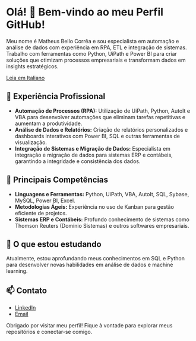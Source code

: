 # Olá! 👋 Bem-vindo ao meu Perfil GitHub!

Meu nome é Matheus Bello Corrêa e sou especialista em automação e análise de dados com experiência em RPA, ETL e integração de sistemas. Trabalho com ferramentas como Python, UiPath e Power BI para criar soluções que otimizam processos empresariais e transformam dados em insights estratégicos.

[Leia em Italiano](README.md)

## 💼 Experiência Profissional
- **Automação de Processos (RPA):** Utilização de UiPath, Python, AutoIt e VBA para desenvolver automações que eliminam tarefas repetitivas e aumentam a produtividade.
- **Análise de Dados e Relatórios:** Criação de relatórios personalizados e dashboards interativos com Power BI, SQL e outras ferramentas de visualização.
- **Integração de Sistemas e Migração de Dados:** Especialista em integração e migração de dados para sistemas ERP e contábeis, garantindo a integridade e consistência dos dados.

## 🚀 Principais Competências
- **Linguagens e Ferramentas:** Python, UiPath, VBA, AutoIt, SQL, Sybase, MySQL, Power BI, Excel.
- **Metodologias Ágeis:** Experiência no uso de Kanban para gestão eficiente de projetos.
- **Sistemas ERP e Contábeis:** Profundo conhecimento de sistemas como Thomson Reuters (Domínio Sistemas) e outros softwares empresariais.

## 🌱 O que estou estudando
Atualmente, estou aprofundando meus conhecimentos em SQL e Python para desenvolver novas habilidades em análise de dados e machine learning.

## 📫 Contato
- [LinkedIn](https://www.linkedin.com/in/matheusbellocorrea/)
- [Email](mailto:matheusbellocorrea1@gmail.com)

Obrigado por visitar meu perfil! Fique à vontade para explorar meus repositórios e conectar-se comigo.
